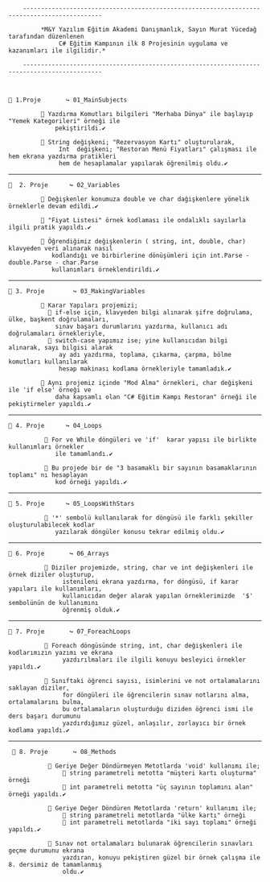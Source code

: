         --------------------------------------------------------------------------------------------
        
             *M&Y Yazılım Eğitim Akademi Danışmanlık, Sayın Murat Yücedağ tarafından düzenlenen 
                  C# Eğitim Kampının ilk 8 Projesinin uygulama ve kazanımları ile ilgilidir.*

        --------------------------------------------------------------------------------------------


   
    🧩 1.Proje       ↪ 01_MainSubjects

             📌 Yazdırma Komutları bilgileri "Merhaba Dünya" ile başlayıp "Yemek Kategorileri" örneği ile 
                 pekiştirildi.✔

             📌 String değişkeni; "Rezervasyon Kartı" oluşturularak,
                  Int  değişkeni; "Restoran Menü Fiyatları" çalışması ile hem ekrana yazdırma pratikleri 
                  hem de hesaplamalar yapılarak öğrenilmiş oldu.✔
*******************************************
    🧩  2. Proje      ↪ 02_Variables       

             📌 Değişkenler konumuza double ve char dağişkenlere yönelik örneklerle devam edildi.✔

             📌 "Fiyat Listesi" örnek kodlaması ile ondalıklı sayılarla ilgili pratik yapıldı.✔

             📌 Öğrendiğimiz değişkenlerin ( string, int, double, char) klavyeden veri alınarak nasıl 
                kodlandığı ve birbirlerine dönüşümleri için int.Parse - double.Parse - char.Parse 
                kullanımları örneklendirildi.✔
 *******************************************
    🧩 3. Proje        ↪ 03_MakingVariables

             📌 Karar Yapıları projemizi;
               🎐 if-else için, klavyeden bilgi alınarak şifre doğrulama, ülke, başkent doğrulamaları, 
                 sınav başarı durumlarını yazdırma, kullanıcı adı doğrulamaları örnekleriyle,
               🎐 switch-case yapımız ise; yine kullanıcıdan bilgi alınarak, sayı bilgisi alarak 
                  ay adı yazdırma, toplama, çıkarma, çarpma, bölme komutları kullanılarak 
                  hesap makinası kodlama örnekleriyle tamamladık.✔

             📌 Aynı projemiz içinde "Mod Alma" örnekleri, char değişkeni ile 'if else' örneği ve
                 daha kapsamlı olan "C# Eğitim Kampı Restoran" örneği ile pekiştirmeler yapıldı.✔
 *******************************************
    🧩 4. Proje      ↪ 04_Loops

              📌 For ve While döngüleri ve 'if'  karar yapısı ile birlikte kullanımları örnekler 
                 ile tamamlandı.✔

              📌 Bu projede bir de "3 basamaklı bir sayının basamaklarının toplamı" nı hesaplayan 
                 kod örneği yapıldı.✔
*******************************************
    🧩 5. Proje      ↪ 05_LoopsWithStars

              📌 '*' sembolü kullanılarak for döngüsü ile farklı şekiller oluşturulabilecek kodlar 
                 yazılarak döngüler konusu tekrar edilmiş oldu.✔
*******************************************
    🧩 6. Proje       ↪ 06_Arrays

              📌 Diziler projemizde, string, char ve int değişkenleri ile örnek diziler oluşturup, 
                   istenileni ekrana yazdırma, for döngüsü, if karar yapıları ile kullanımları, 
                   kullanıcıdan değer alarak yapılan örneklerimizde  '$' sembolünün de kullanımını
                   öğrenmiş olduk.✔
*******************************************
    🧩 7. Proje       ↪ 07_ForeachLoops

              📌 Foreach döngüsünde string, int, char değişkenleri ile kodlarımızın yazımı ve ekrana 
                   yazdırılmaları ile ilgili konuyu besleyici örnekler yapıldı.✔

              📌 Sınıftaki öğrenci sayısı, isimlerini ve not ortalamalarını saklayan diziler, 
                   for döngüleri ile öğrencilerin sınav notlarını alma, ortalamalarını bulma,
                   bu ortalamaların oluşturduğu diziden öğrenci ismi ile ders başarı durumunu 
                   yazdırdığımız güzel, anlaşılır, zorlayıcı bir örnek kodlama yapıldı.✔
*******************************************
     🧩 8. Proje       ↪ 08_Methods

               📌 Geriye Değer Döndürmeyen Metotlarda 'void' kullanımı ile;
                   🎐 string parametreli metotta "müşteri kartı oluşturma" örneği
                   🎐 int parametreli metotta "üç sayının toplamını alan" örneği yapıldı.✔

               📌 Geriye Değer Döndüren Metotlarda 'return' kullanımı ile;
                   🎐 string parametreli metotlarda "ülke kartı" örneği
                   🎐 int parametreli metotlarda "iki sayı toplamı" örneği yapıldı.✔

               📌 Sınav not ortalamaları bulunarak öğrencilerin sınavları geçme durumunu ekrana
                   yazdıran, konuyu pekiştiren güzel bir örnek çalışma ile 8. dersimiz de tamamlanmış 
                   oldu.✔



                   




                   
             

              
   






              









             






                
                
                
